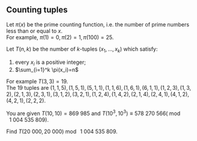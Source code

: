 ## Counting tuples

Let  $\pi(x)$ be the prime counting function, i.e. the number of prime numbers less than or equal to  $x$.  
For example,  $\pi(1)=0,  \pi(2)=1,  \pi(100)=25$.

Let  $T(n,k)$ be the number of  $k$-tuples $(x_1,\dots,x_k)$ which satisfy:  
1. every  $x_i$  is a positive integer;  
2.  $\sum_{i=1}^k \pi(x_i)=n$

For example  $T(3,3)=19$.  
The $19$ tuples are $(1,1,5), (1,5,1), (5,1,1), (1,1,6), (1,6,1), (6,1,1), (1,2,3), (1,3,2), (2,1,3), (2,3,1), (3,1,2), (3,2,1), (1,2,4), (1,4,2), (2,1,4), (2,4,1), (4,1,2), (4,2,1), (2,2,2)$.

You are given  $T(10,10) = 869\ 985$ and  $T(10^3,10^3) \equiv 578\ 270\ 566 (\bmod\ 1\ 004\ 535\ 809)$.

Find  $T(20\ 000, 20\ 000) \bmod\ 1\ 004\ 535\ 809$.

